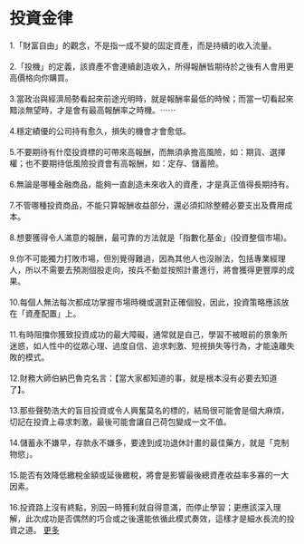 # 投資金律


<div id="id_590ea379201832d54187574" class="text_exposed_root"><span>1.「財富自由」的觀念，不是指一成不變的固定資產，而</span><wbr><span class="word_break"></span>是持續的收入流量。<br> <br><span> 2.「投機」的定義，該資產不會連續創造收入，所得報酬</span><wbr><span class="word_break"></span>皆期待於之後有人會用更高價格向你購買。<br> <br><span> 3.當政治與經濟局勢看起來前途光明時，就是報酬率最低</span><wbr><span class="word_break"></span><span>的時候；而當一切看起來黯淡無望時，才是會有最高報酬率</span><wbr><span class="word_break"></span>之時機。<span class="text_exposed_hide">⋯⋯</span><span class="text_exposed_show"><br> <br> 4.穩定績優的公司持有愈久，損失的機會才會愈低。<br> <br><span> 5.不要期待有什麼投資標的可帶來高報酬，而無須承擔高</span><wbr><span class="word_break"></span><span>風險，如：期貨、選擇權；也不要期待低風險投資會有高報</span><wbr><span class="word_break"></span>酬，如：定存、儲蓄險。<br> <br><span> 6.無論是哪種金融商品，能夠一直創造未來收入的資產，</span><wbr><span class="word_break"></span>才是真正值得長期持有。<br> <br><span> 7.不管哪種投資商品，不能只算報酬收益部分，還必須扣</span><wbr><span class="word_break"></span>除整體必要支出及費用成本。<br> <br><span> 8.想要獲得令人滿意的報酬，最可靠的方法就是「指數化</span><wbr><span class="word_break"></span>基金」(投資整個市場)。<br> <br><span> 9.你不可能獨力打敗市場，但別覺得難過，因為其他人也</span><wbr><span class="word_break"></span><span>沒辦法，包括專業經理人，所以不需要去預測個股走向，按</span><wbr><span class="word_break"></span>兵不動並按照計畫進行，將會獲得更豐厚的成果。<br> <br><span> 10.每個人無法每次都成功掌握市場時機或選對正確個股</span><wbr><span class="word_break"></span>，因此，投資策略應該放在「資產配置」上。<br> <br><span> 11.有時阻擋你獲致投資成功的最大障礙，通常就是自己</span><wbr><span class="word_break"></span><span>，學習不被眼前的景象所迷惑，如人性中的從眾心理、過度</span><wbr><span class="word_break"></span>自信、追求刺激、短視損失等行為，才能遠離失敗的模式。<br> <br><span> 12.財務大師伯納巴魯克名言：【當大家都知道的事，就</span><wbr><span class="word_break"></span>是根本沒有必要去知道了】。<br> <br><span> 13.那些聲勢浩大的盲目投資或令人興奮莫名的標的，結</span><wbr><span class="word_break"></span><span>局很可能會是個大麻煩，切記在投資上尋求刺激，最後可能</span><wbr><span class="word_break"></span>會讓自己荷包變成一文不值。<br> <br><span> 14.儲蓄永不嫌早，存款永不嫌多，要達到成功退休計畫</span><wbr><span class="word_break"></span>的最佳藥方，就是「克制物慾」。<br> <br><span> 15.能否有效降低繳稅金額或延後繳稅，將會是影響最後</span><wbr><span class="word_break"></span>總資產收益率多寡的一大因素。<br> <br><span> 16.投資路上沒有終點，別因一時獲利就自得意滿，而停</span><wbr><span class="word_break"></span><span>止學習；更應該深入理解，此次成功是否偶然的巧合或之後</span><wbr><span class="word_break"></span>還能依循此模式奏效，這樣才是細水長流的投資之道。</span><span class="text_exposed_hide"> <span class="text_exposed_link"><a class="see_more_link" data-interaction-root-id="_24_q" onclick="var func = function(e) { e.preventDefault(); }; var parent = Parent.byClass(this, &quot;text_exposed_root&quot;); if (parent &amp;&amp; parent.getAttribute(&quot;id&quot;) == &quot;id_590ea379201832d54187574&quot;) { CSS.addClass(parent, &quot;text_exposed&quot;); Arbiter.inform(&quot;reflow&quot;); }; func(event); " href="#" data-ft="{&quot;tn&quot;:&quot;e&quot;}" role="button"><span class="see_more_link_inner">更多</span></a></span></span></div>